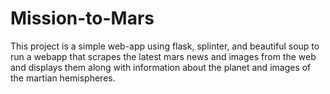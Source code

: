 # Mission-to-Mars

This project is a simple web-app using flask, splinter, and beautiful soup to run a webapp that scrapes the latest mars news and images from the web and displays them along with information about the planet and images of the martian hemispheres.
